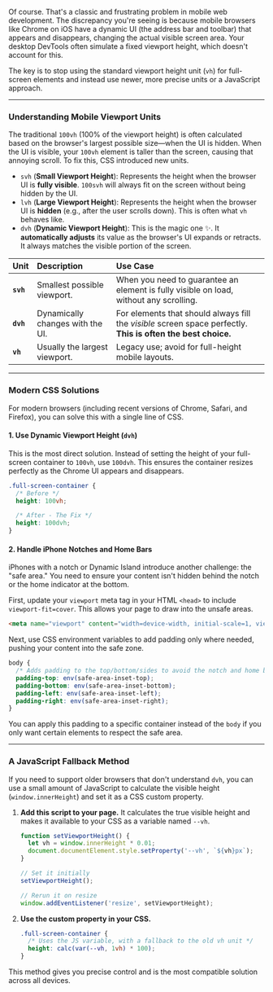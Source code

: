Of course. That's a classic and frustrating problem in mobile web development. The discrepancy you're seeing is because mobile browsers like Chrome on iOS have a dynamic UI (the address bar and toolbar) that appears and disappears, changing the actual visible screen area. Your desktop DevTools often simulate a fixed viewport height, which doesn't account for this.

The key is to stop using the standard viewport height unit (`vh`) for full-screen elements and instead use newer, more precise units or a JavaScript approach.

-----

### Understanding Mobile Viewport Units

The traditional `100vh` (100% of the viewport height) is often calculated based on the browser's largest possible size—when the UI is hidden. When the UI is visible, your `100vh` element is taller than the screen, causing that annoying scroll. To fix this, CSS introduced new units.

  * `svh` (**Small Viewport Height**): Represents the height when the browser UI is **fully visible**. `100svh` will always fit on the screen without being hidden by the UI.
  * `lvh` (**Large Viewport Height**): Represents the height when the browser UI is **hidden** (e.g., after the user scrolls down). This is often what `vh` behaves like.
  * `dvh` (**Dynamic Viewport Height**): This is the magic one ✨. It **automatically adjusts** its value as the browser's UI expands or retracts. It always matches the visible portion of the screen.

| Unit | Description | Use Case |
| :--- | :--- | :--- |
| **`svh`** | Smallest possible viewport. | When you need to guarantee an element is fully visible on load, without any scrolling. |
| **`dvh`** | Dynamically changes with the UI. | For elements that should always fill the *visible* screen space perfectly. **This is often the best choice.** |
| **`vh`** | Usually the largest viewport. | Legacy use; avoid for full-height mobile layouts. |

-----

### Modern CSS Solutions

For modern browsers (including recent versions of Chrome, Safari, and Firefox), you can solve this with a single line of CSS.

#### 1\. Use Dynamic Viewport Height (`dvh`)

This is the most direct solution. Instead of setting the height of your full-screen container to `100vh`, use `100dvh`. This ensures the container resizes perfectly as the Chrome UI appears and disappears.

```css
.full-screen-container {
  /* Before */
  height: 100vh; 

  /* After - The Fix */
  height: 100dvh;
}
```

#### 2\. Handle iPhone Notches and Home Bars

iPhones with a notch or Dynamic Island introduce another challenge: the "safe area." You need to ensure your content isn't hidden behind the notch or the home indicator at the bottom.

First, update your `viewport` meta tag in your HTML `<head>` to include `viewport-fit=cover`. This allows your page to draw into the unsafe areas.

```html
<meta name="viewport" content="width=device-width, initial-scale=1, viewport-fit=cover">
```

Next, use CSS environment variables to add padding only where needed, pushing your content into the safe zone.

```css
body {
  /* Adds padding to the top/bottom/sides to avoid the notch and home bar */
  padding-top: env(safe-area-inset-top);
  padding-bottom: env(safe-area-inset-bottom);
  padding-left: env(safe-area-inset-left);
  padding-right: env(safe-area-inset-right);
}
```

You can apply this padding to a specific container instead of the `body` if you only want certain elements to respect the safe area.

-----

### A JavaScript Fallback Method

If you need to support older browsers that don't understand `dvh`, you can use a small amount of JavaScript to calculate the visible height (`window.innerHeight`) and set it as a CSS custom property.

1.  **Add this script to your page.** It calculates the true visible height and makes it available to your CSS as a variable named `--vh`.

    ```javascript
    function setViewportHeight() {
      let vh = window.innerHeight * 0.01;
      document.documentElement.style.setProperty('--vh', `${vh}px`);
    }

    // Set it initially
    setViewportHeight();

    // Rerun it on resize
    window.addEventListener('resize', setViewportHeight);
    ```

2.  **Use the custom property in your CSS.**

    ```css
    .full-screen-container {
      /* Uses the JS variable, with a fallback to the old vh unit */
      height: calc(var(--vh, 1vh) * 100);
    }
    ```

This method gives you precise control and is the most compatible solution across all devices.